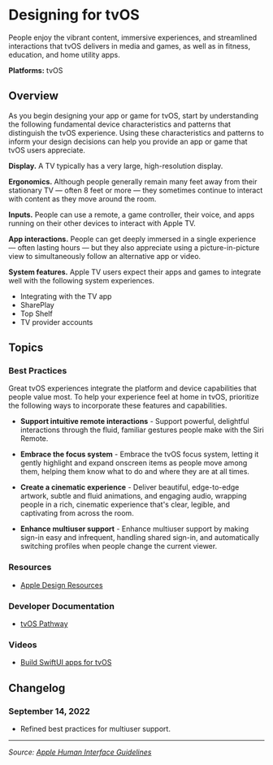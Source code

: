 # Designing for tvOS

People enjoy the vibrant content, immersive experiences, and streamlined interactions that tvOS delivers in media and games, as well as in fitness, education, and home utility apps.

**Platforms:** tvOS

## Overview

As you begin designing your app or game for tvOS, start by understanding the following fundamental device characteristics and patterns that distinguish the tvOS experience. Using these characteristics and patterns to inform your design decisions can help you provide an app or game that tvOS users appreciate.

**Display.** A TV typically has a very large, high-resolution display.

**Ergonomics.** Although people generally remain many feet away from their stationary TV — often 8 feet or more — they sometimes continue to interact with content as they move around the room.

**Inputs.** People can use a remote, a game controller, their voice, and apps running on their other devices to interact with Apple TV.

**App interactions.** People can get deeply immersed in a single experience — often lasting hours — but they also appreciate using a picture-in-picture view to simultaneously follow an alternative app or video.

**System features.** Apple TV users expect their apps and games to integrate well with the following system experiences.

- Integrating with the TV app
- SharePlay
- Top Shelf
- TV provider accounts

## Topics

### Best Practices

Great tvOS experiences integrate the platform and device capabilities that people value most. To help your experience feel at home in tvOS, prioritize the following ways to incorporate these features and capabilities.

- **Support intuitive remote interactions** - Support powerful, delightful interactions through the fluid, familiar gestures people make with the Siri Remote.

- **Embrace the focus system** - Embrace the tvOS focus system, letting it gently highlight and expand onscreen items as people move among them, helping them know what to do and where they are at all times.

- **Create a cinematic experience** - Deliver beautiful, edge-to-edge artwork, subtle and fluid animations, and engaging audio, wrapping people in a rich, cinematic experience that's clear, legible, and captivating from across the room.

- **Enhance multiuser support** - Enhance multiuser support by making sign-in easy and infrequent, handling shared sign-in, and automatically switching profiles when people change the current viewer.

### Resources

- [Apple Design Resources](https://developer.apple.com/design/resources/)

### Developer Documentation

- [tvOS Pathway](https://developer.apple.com/pathways/tvos/)

### Videos

- [Build SwiftUI apps for tvOS](https://developer.apple.com/videos/play/wwdc2022/10258/)

## Changelog

### September 14, 2022
- Refined best practices for multiuser support.

---

*Source: [Apple Human Interface Guidelines](https://developer.apple.com/design/human-interface-guidelines/designing-for-tvos)*